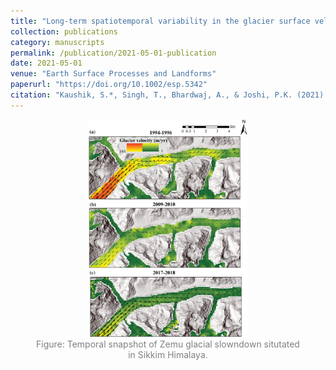 ```yaml
---
title: "Long-term spatiotemporal variability in the glacier surface velocity of Eastern Himalayan glaciers, India"
collection: publications
category: manuscripts
permalink: /publication/2021-05-01-publication
date: 2021-05-01
venue: "Earth Surface Processes and Landforms"
paperurl: "https://doi.org/10.1002/esp.5342"
citation: "Kaushik, S.*, Singh, T., Bhardwaj, A., & Joshi, P.K. (2021). Long-term spatiotemporal variability in the glacier surface velocity of Eastern Himalayan glaciers, India. Earth Surface Processes and Landforms."
---
```



<figure style="text-align: center;">
    <img src="../images/ESP.jpg" alt="Landslide Susceptibility Assessment" style="width: 60%;">
    <figcaption style="font-size: 14px; color: gray;">
        Figure: Temporal snapshot of Zemu glacial slowndown situtated in Sikkim Himalaya. 
    </figcaption>
</figure>
